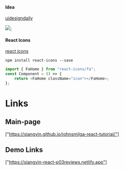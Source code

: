 #### Idea

[uidesigndaily](https://uidesigndaily.com/posts/sketch-accordion-website-day-1175)

![](./idea.png);

#### React Icons

[react icons](https://react-icons.github.io/react-icons/)

```
npm install react-icons --save
```

```javascript
import { FaHome } from "react-icons/fa";
const Component = () => {
	return <FaHome className="icon"></FaHome>;
};
```

# Links
## Main-page
["https://siangyin.github.io/johnsmilga-react-tutorial/"]


## Demo Links
["https://siangyin-react-p03reviews.netlify.app"]
